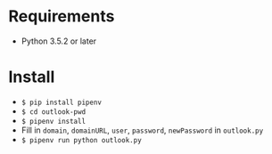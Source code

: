 # Requirements
- Python 3.5.2 or later
# Install
- `$ pip install pipenv`
- `$ cd outlook-pwd`
- `$ pipenv install`
- Fill in `domain`, `domainURL`, `user`, `password`, `newPassword` in `outlook.py`
- `$ pipenv run python outlook.py`
